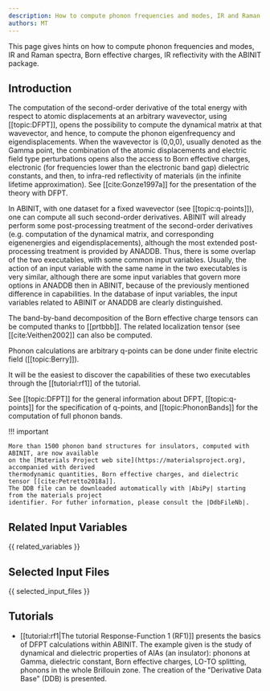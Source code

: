 ```yaml
---
description: How to compute phonon frequencies and modes, IR and Raman spectra, Born effective charges, IR reflectivity ...
authors: MT
---
```

<!--- This is the source file for this topics. Can be edited. -->

This page gives hints on how to compute phonon frequencies and modes, IR and Raman spectra, Born effective
charges, IR reflectivity with the ABINIT package.

## Introduction

The computation of the second-order derivative of the total energy with
respect to atomic displacements at an arbitrary wavevector, using
[[topic:DFPT]], opens the possibility to compute the dynamical matrix at that
wavevector, and hence, to compute the phonon eigenfrequency and
eigendisplacements. When the wavevector is (0,0,0), usually denoted as the
Gamma point, the combination of the atomic displacements and electric field
type perturbations opens also the access to Born effective charges, electronic
(for frequencies lower than the electronic band gap) dielectric constants, and
then, to infra-red reflectivity of materials (in the infinite lifetime
approximation). See [[cite:Gonze1997a]] for the presentation of the theory
with DFPT.

In ABINIT, with one dataset for a fixed wavevector (see [[topic:q-points]]),
one can compute all such second-order derivatives. ABINIT will already perform
some post-processing treatment of the second-order derivatives (e.g.
computation of the dynamical matrix, and corresponding eigenenergies and
eigendisplacements), although the most extended post-processing treatment is
provided by ANADDB. Thus, there is some overlap of the two executables, with
some common input variables. Usually, the action of an input variable with the
same name in the two executables is very similar, although there are some
input variables that govern more options in ANADDB then in ABINIT, because of
the previously mentioned difference in capabilities. In the database of input
variables, the input variables related to ABINIT or ANADDB are clearly
distinguished.

The band-by-band decomposition of the Born effective charge tensors can be
computed thanks to [[prtbbb]]. The related localization tensor (see
[[cite:Veithen2002]] can also be computed.

Phonon calculations are arbitrary q-points can be done under finite electric
field ([[topic:Berry]]).

It will be the easiest to discover the capabilities of these two executables
through the [[tutorial:rf1]] of the tutorial.

See [[topic:DFPT]] for the general information about DFPT, [[topic:q-points]]
for the specification of q-points, and [[topic:PhononBands]] for the
computation of full phonon bands.

!!! important

    More than 1500 phonon band structures for insulators, computed with ABINIT, are now available 
    on the [Materials Project web site](https://materialsproject.org), accompanied with derived 
    thermodynamic quantities, Born effective charges, and dielectric tensor [[cite:Petretto2018a]].
    The DDB file can be downloaded automatically with |AbiPy| starting from the materials project
    identifier. For futher information, please consult the |DdbFileNb|.

## Related Input Variables

{{ related_variables }}

## Selected Input Files

{{ selected_input_files }}

## Tutorials

* [[tutorial:rf1|The tutorial Response-Function 1 (RF1)]] presents the basics of DFPT calculations within ABINIT. The example given is the study of dynamical and dielectric properties of AlAs (an insulator): phonons at Gamma, dielectric constant, Born effective charges, LO-TO splitting, phonons in the whole Brillouin zone. The creation of the "Derivative Data Base" (DDB) is presented.

